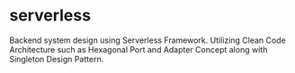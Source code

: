 # serverless

Backend system design using Serverless Framework. Utilizing Clean Code Architecture such as Hexagonal Port and Adapter Concept along with Singleton Design Pattern.
